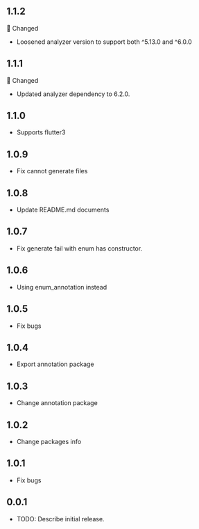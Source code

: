 ## 1.1.2
🔄 Changed
* Loosened analyzer version to support both ^5.13.0 and ^6.0.0
## 1.1.1
🔄 Changed
* Updated analyzer dependency to 6.2.0.
## 1.1.0
* Supports flutter3
## 1.0.9
* Fix cannot generate files
## 1.0.8
* Update README.md documents
## 1.0.7
* Fix generate fail with enum has constructor.

## 1.0.6
* Using enum_annotation instead

## 1.0.5
* Fix bugs

## 1.0.4
* Export annotation package

## 1.0.3
* Change annotation package

## 1.0.2
* Change packages info

## 1.0.1
* Fix bugs

## 0.0.1
* TODO: Describe initial release.
